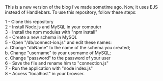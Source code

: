 This is a new version of the blog I've made sometime ago. Now, it uses EJS instead of Handlebars.
To use this repository, follow these steps:

1 - Clone this repository <br>
2 - Install Node.js and MySQL in your computer <br>
3 - Install the npm modules with "npm install" <br>
4 - Create a new schema in MySQL <br>
5 - Open "/db/connect-ion.js" and edit these names: <br>
    a. Change "dbName" to the name of the schema you created; <br>
    b. Change "username" to your username of MySQL; <br>
    c. Change "password" to the password of your user <br>
6 - Save the file and rename him to "connection.js" <br>
7 - Run the application with "node index.js" <br>
8 - Access "localhost" in your browser.